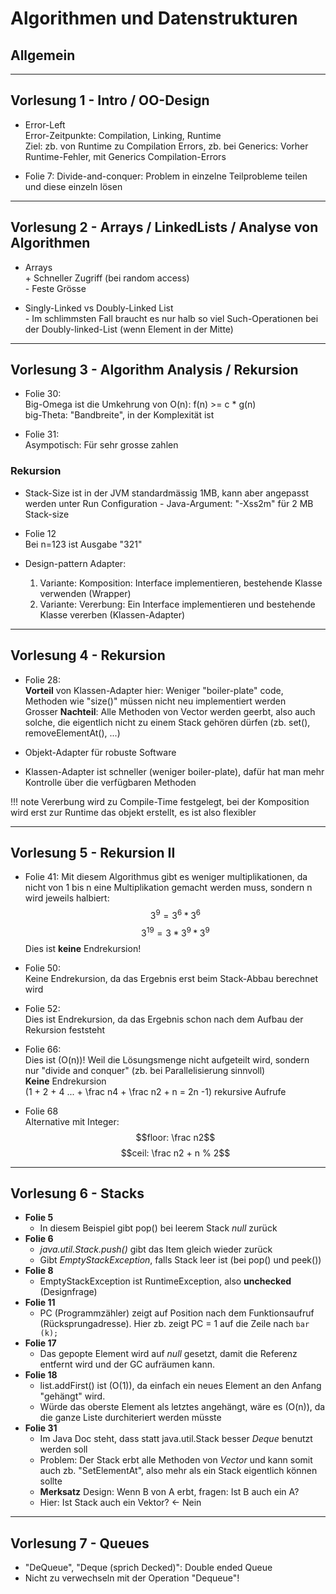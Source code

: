 # Algorithmen und Datenstrukturen

## Allgemein

---
## Vorlesung 1 - Intro / OO-Design
* Error-Left  
    Error-Zeitpunkte: Compilation, Linking, Runtime  
    Ziel: zb. von Runtime zu Compilation Errors, zb. bei Generics: Vorher Runtime-Fehler, mit Generics Compilation-Errors

* Folie 7: Divide-and-conquer:
    Problem in einzelne Teilprobleme teilen und diese einzeln lösen

---

## Vorlesung 2 - Arrays / LinkedLists / Analyse von Algorithmen

* Arrays  
    \+ Schneller Zugriff (bei random access)  
    \- Feste Grösse

* Singly-Linked vs Doubly-Linked List  
    \- Im schlimmsten Fall braucht es nur halb so viel Such-Operationen bei der Doubly-linked-List (wenn Element in der Mitte)

---
## Vorlesung 3 - Algorithm Analysis / Rekursion

* Folie 30:  
    Big-Omega ist die Umkehrung von O(n): f(n) >= c * g(n)  
    big-Theta: "Bandbreite", in der Komplexität ist

* Folie 31:  
    Asympotisch: Für sehr grosse zahlen

### Rekursion
* Stack-Size ist in der JVM standardmässig 1MB, kann aber angepasst werden unter Run Configuration - Java-Argument: "-Xss2m" für 2 MB Stack-size

* Folie 12  
    Bei n=123 ist Ausgabe "321"

* Design-pattern  Adapter:
    1. Variante: Komposition: Interface implementieren, bestehende Klasse verwenden (Wrapper)
    2. Variante: Vererbung: Ein Interface implementieren und bestehende Klasse vererben (Klassen-Adapter)

---
## Vorlesung 4 - Rekursion
* Folie 28:  
    **Vorteil** von Klassen-Adapter hier: Weniger "boiler-plate" code, Methoden wie "size()" müssen nicht neu implementiert werden  
    Grosser **Nachteil**: Alle Methoden von Vector werden geerbt, also auch solche, die eigentlich nicht zu einem Stack gehören dürfen (zb. set(), removeElementAt(), ...)

* Objekt-Adapter für robuste Software

* Klassen-Adapter ist schneller (weniger boiler-plate), dafür hat man mehr Kontrolle über die verfügbaren Methoden

!!! note
    Vererbung wird zu Compile-Time festgelegt, bei der Komposition wird erst zur Runtime das objekt erstellt, es ist also flexibler

---
## Vorlesung 5 - Rekursion II
* Folie 41:
    Mit diesem Algorithmus gibt es weniger multiplikationen, da nicht von 1 bis n eine Multiplikation gemacht werden muss, sondern n wird jeweils halbiert:
    $$3^9 = 3^6 * 3^6$$
    $$3^{19} = 3 * 3^9 * 3^9$$
Dies ist **keine** Endrekursion!

* Folie 50:  
    Keine Endrekursion, da das Ergebnis erst beim Stack-Abbau berechnet wird

* Folie 52:  
    Dies ist Endrekursion, da das Ergebnis schon nach dem Aufbau der Rekursion feststeht

* Folie 66:  
    Dies ist \(O(n)\)! Weil die Lösungsmenge nicht aufgeteilt wird, sondern nur "divide and conquer" (zb. bei Parallelisierung sinnvoll)  
    **Keine** Endrekursion  
    \(1 + 2 + 4 ... + \frac n4 + \frac n2 + n = 2n -1\) rekursive Aufrufe

* Folie 68  
    Alternative mit Integer:
    $$floor: \frac n2$$
    $$ceil: \frac n2 + n % 2$$

---
## Vorlesung 6 - Stacks
* **Folie 5**
    * In diesem Beispiel gibt pop() bei leerem Stack *null* zurück
* **Folie 6**
    * *java.util.Stack<E>.push()* gibt das Item gleich wieder zurück
    * Gibt *EmptyStackException*, falls Stack leer ist (bei pop() und peek())
* **Folie 8**
    * EmptyStackException ist RuntimeException, also **unchecked** (Designfrage)
* **Folie 11**
    * PC (Programmzähler) zeigt auf Position nach dem Funktionsaufruf (Rücksprungadresse). Hier zb. zeigt PC = 1 auf die Zeile nach `bar (k);`
* **Folie 17**
    * Das gepopte Element wird auf *null* gesetzt, damit die Referenz entfernt wird und der GC aufräumen kann.
* **Folie 18**
    * list.addFirst() ist \(O(1)\), da einfach ein neues Element an den Anfang "gehängt" wird.
    * Würde das oberste Element als letztes angehängt, wäre es \(O(n)\), da die ganze Liste durchiteriert werden müsste
* **Folie 31**
    * Im Java Doc steht, dass statt java.util.Stack besser *Deque* benutzt werden soll
    * Problem: Der Stack erbt alle Methoden von *Vector* und kann somit auch zb. "SetElementAt", also mehr als ein Stack eigentlich können sollte
    * **Merksatz** Design: Wenn B von A erbt, fragen: Ist B auch ein A?
    * Hier: Ist Stack auch ein Vektor? <- Nein

---
## Vorlesung 7 - Queues

* "DeQueue", "Deque (sprich Decked)": Double ended Queue
* Nicht zu verwechseln mit der Operation "Dequeue"!
